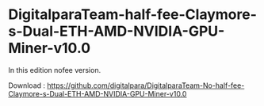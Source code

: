 # DigitalparaTeam-half-fee-Claymore-s-Dual-ETH-AMD-NVIDIA-GPU-Miner-v10.0
In this edition nofee version.


Download : https://github.com/digitalpara/DigitalparaTeam-No-half-fee-Claymore-s-Dual-ETH-AMD-NVIDIA-GPU-Miner-v10.0

